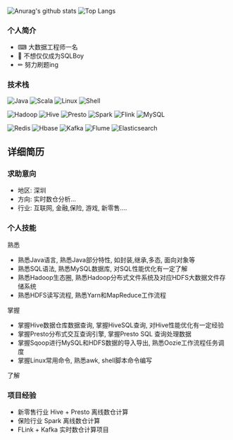 
![Anurag's github stats](https://github-readme-stats.vercel.app/api?username=jface001&theme=vue-dark)
![Top Langs](https://github-readme-stats.vercel.app/api/top-langs/?username=jface001&layout=compact&theme=vue-dark)

### 个人简介
- ⌨ 大数据工程师一名
- 👦 不想仅仅成为SQLBoy  
- ✏  努力刷题ing

### 技术栈
![Java](https://img.shields.io/badge/-Java-192133?style=flat-square&logo=java&logoColor=white)
![Scala](https://img.shields.io/badge/-Scala-192133?style=flat-square&logo=scala&logoColor=white)
![Linux](https://img.shields.io/badge/-Linux-192133?style=flat-square&logo=linux&logoColor=white)
![Shell](https://img.shields.io/badge/-Shell-192133?style=flat-square&logo=shell&logoColor=white)

![Hadoop](https://img.shields.io/badge/-Hadoop-192133?style=flat-square&logo=apache-hadoop&logoColor=white)
![Hive](https://img.shields.io/badge/-Hive-192133?style=flat-square&logo=apache-hive&logoColor=white)
![Presto](https://img.shields.io/badge/-Presto-192133?style=flat-square&logo=presto&logoColor=white)
![Spark](https://img.shields.io/badge/-Spark-192133?style=flat-square&logo=apache-spark&logoColor=white)
![Flink](https://img.shields.io/badge/-Flink-192133?style=flat-square&logo=apache-flink&logoColor=white)
![MySQL](https://img.shields.io/badge/-MySQL-192133?style=flat-square&logo=mysql&logoColor=white)

![Redis](https://img.shields.io/badge/-Redis-192133?style=flat-square&logo=redis&logoColor=white)
![Hbase](https://img.shields.io/badge/-Hbase-192133?style=flat-square&logo=apache-hbase&logoColor=white)
![Kafka](https://img.shields.io/badge/-Kafka-192133?style=flat-square&logo=apache-kafka&logoColor=white)
![Flume](https://img.shields.io/badge/-Flume-192133?style=flat-square&logo=apache-flume&logoColor=white)
![Elasticsearch](https://img.shields.io/badge/-ES-192133?style=flat-square&logo=elasticsearch&logoColor=white)


## 详细简历
### 求助意向
- 地区: 深圳
- 方向: 实时数仓分析...
- 行业: 互联网, 金融,保险, 游戏, 新零售....
### 个人技能
熟悉 
- 熟悉Java语言, 熟悉Java部分特性, 如封装,继承,多态, 面向对象等
- 熟悉SQL语法, 熟悉MySQL数据库, 对SQL性能优化有一定了解 
- 熟悉Hadoop生态圈, 熟悉Hadoop分布式文件系统及对应HDFS大数据文件存储系统
- 熟悉HDFS读写流程, 熟悉Yarn和MapReduce工作流程

掌握
- 掌握Hive数据仓库数据查询, 掌握HiveSQL查询, 对Hive性能优化有一定经验
- 掌握Presto分布式交互查询引擎, 掌握Presto SQL 查询处理数据
- 掌握Sqoop进行MySQL和HDFS数据的导入导出, 熟悉Oozie工作流程任务调度
- 掌握Linux常用命令, 熟悉awk, shell脚本命令编写  

了解  

### 项目经验
- 新零售行业 Hive + Presto 离线数仓计算
- 保险行业 Spark 离线数仓计算
- FLink + Kafka 实时数仓计算项目





